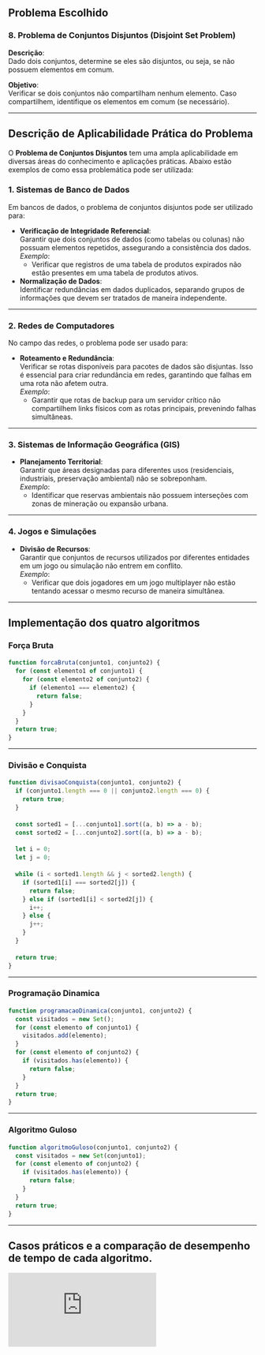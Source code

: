 ## Problema Escolhido

### 8. **Problema de Conjuntos Disjuntos (Disjoint Set Problem)**

**Descrição**:  
Dado dois conjuntos, determine se eles são disjuntos, ou seja, se não possuem elementos em comum.

**Objetivo**:  
Verificar se dois conjuntos não compartilham nenhum elemento. Caso compartilhem, identifique os elementos em comum (se necessário).

---

## Descrição de Aplicabilidade Prática do Problema

O **Problema de Conjuntos Disjuntos** tem uma ampla aplicabilidade em diversas áreas do conhecimento e aplicações práticas. Abaixo estão exemplos de como essa problemática pode ser utilizada:

### **1. Sistemas de Banco de Dados**

Em bancos de dados, o problema de conjuntos disjuntos pode ser utilizado para:

- **Verificação de Integridade Referencial**:  
  Garantir que dois conjuntos de dados (como tabelas ou colunas) não possuam elementos repetidos, assegurando a consistência dos dados.  
  _Exemplo_:
  - Verificar que registros de uma tabela de produtos expirados não estão presentes em uma tabela de produtos ativos.
- **Normalização de Dados**:  
  Identificar redundâncias em dados duplicados, separando grupos de informações que devem ser tratados de maneira independente.

---

### **2. Redes de Computadores**

No campo das redes, o problema pode ser usado para:

- **Roteamento e Redundância**:  
  Verificar se rotas disponíveis para pacotes de dados são disjuntas. Isso é essencial para criar redundância em redes, garantindo que falhas em uma rota não afetem outra.  
  _Exemplo_:
  - Garantir que rotas de backup para um servidor crítico não compartilhem links físicos com as rotas principais, prevenindo falhas simultâneas.

---

### **3. Sistemas de Informação Geográfica (GIS)**

- **Planejamento Territorial**:  
  Garantir que áreas designadas para diferentes usos (residenciais, industriais, preservação ambiental) não se sobreponham.  
  _Exemplo_:
  - Identificar que reservas ambientais não possuem interseções com zonas de mineração ou expansão urbana.

---

### **4. Jogos e Simulações**

- **Divisão de Recursos**:  
  Garantir que conjuntos de recursos utilizados por diferentes entidades em um jogo ou simulação não entrem em conflito.  
  _Exemplo_:
  - Verificar que dois jogadores em um jogo multiplayer não estão tentando acessar o mesmo recurso de maneira simultânea.

---

## Implementação dos quatro algoritmos

### **Força Bruta**

```js
function forcaBruta(conjunto1, conjunto2) {
  for (const elemento1 of conjunto1) {
    for (const elemento2 of conjunto2) {
      if (elemento1 === elemento2) {
        return false;
      }
    }
  }
  return true;
}
```

---

### **Divisão e Conquista**

```js
function divisaoConquista(conjunto1, conjunto2) {
  if (conjunto1.length === 0 || conjunto2.length === 0) {
    return true;
  }

  const sorted1 = [...conjunto1].sort((a, b) => a - b);
  const sorted2 = [...conjunto2].sort((a, b) => a - b);

  let i = 0;
  let j = 0;

  while (i < sorted1.length && j < sorted2.length) {
    if (sorted1[i] === sorted2[j]) {
      return false;
    } else if (sorted1[i] < sorted2[j]) {
      i++;
    } else {
      j++;
    }
  }

  return true;
}
```

---

### **Programação Dinamica**

```js
function programacaoDinamica(conjunto1, conjunto2) {
  const visitados = new Set();
  for (const elemento of conjunto1) {
    visitados.add(elemento);
  }
  for (const elemento of conjunto2) {
    if (visitados.has(elemento)) {
      return false;
    }
  }
  return true;
}
```

---

### Algoritmo Guloso

```js
function algoritmoGuloso(conjunto1, conjunto2) {
  const visitados = new Set(conjunto1);
  for (const elemento of conjunto2) {
    if (visitados.has(elemento)) {
      return false;
    }
  }
  return true;
}
```

---

## Casos práticos e a comparação de desempenho de tempo de cada algoritmo.

![Link do relatório em PDF](https://github.com/RyanRibeiroM/TD-1-ACC/blob/main/relatorioDesempenhoACC.pdf)
